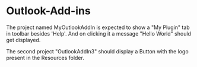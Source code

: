 # Outlook-Add-ins

The project named MyOutlookAddIn is expected to show a "My Plugin" tab in toolbar besides 'Help'. And on clicking it a message "Hello World" should get displayed.

The second project "OutlookAddIn3" should display a Button with the logo present in the Resources folder.
